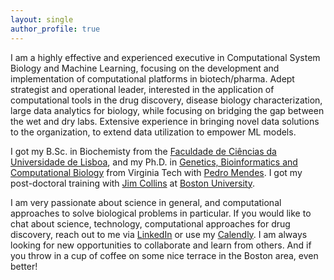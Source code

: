 ```yaml
---
layout: single
author_profile: true
---
```


I am a highly effective and experienced executive in Computational System Biology and Machine Learning, focusing on the  development and implementation of computational platforms in biotech/pharma. Adept strategist and operational leader, interested in the application of computational tools in the drug discovery, disease biology characterization, large data analytics for biology, while focusing on bridging the gap between the wet and dry labs. Extensive experience in bringing novel data solutions to the organization, to extend data utilization to empower ML models.


I got my B.Sc. in Biochemisty from the [Faculdade de Ciências da Universidade de Lisboa](https://ciencias.ulisboa.pt/), and my Ph.D. in [Genetics, Bioinformatics and Computational Biology](https://gbcb.graduateschool.vt.edu/about.html) from Virginia Tech with [Pedro Mendes](https://facultydirectory.uchc.edu/profile?profileId=Mendes-Pedro). I got my post-doctoral training with [Jim Collins](https://en.wikipedia.org/wiki/James_J._Collins) at [Boston University](https://www.bu.edu/eng/academics/departments-and-divisions/biomedical-engineering/).


I am very passionate about science in general, and computational approaches to solve biological problems in particular. If you would like to chat about science, technology, computational approaches for drug discovery, reach out to me via [LinkedIn](https://www.linkedin.com/in/diogocamacho/) or use my [Calendly]("https://calendly.com/diogo-camacho"). I am always looking for new opportunities to collaborate and learn from others. And if you throw in a cup of coffee on some nice terrace in the Boston area, even better!